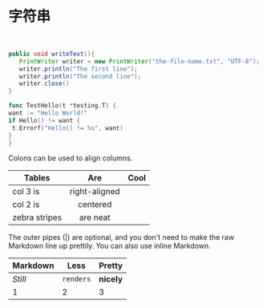 # 字符串

​

 ```java
public void writeText(){
    PrintWriter writer = new PrintWriter("the-file-name.txt", "UTF-8");
    writer.println("The first line");
    writer.println("The second line");
    writer.close()
}
 ```

 ```go
func TestHello(t *testing.T) {
 want := "Hello World!"
 if Hello() != want {
  t.Errorf("Hello() != %s", want)
 }
}
```

Colons can be used to align columns.

| Tables        | Are           | Cool  |
| ------------- |:-------------:| -----:|
| col 3 is      | right-aligned |  |
| col 2 is      | centered      |    |
| zebra stripes | are neat      |     |

The outer pipes (|) are optional, and you don't need to make the raw Markdown line up prettily. You can also use inline Markdown.

Markdown | Less | Pretty
--- | --- | ---
*Still* | `renders` | **nicely**
1 | 2 | 3
